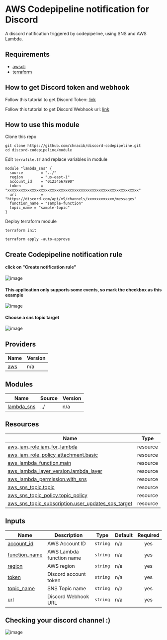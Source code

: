 # AWS Codepipeline notification for Discord

A discord notification triggered by codepipeline, using SNS and AWS Lambda.

## Requirements

* [awscli](https://docs.aws.amazon.com/cli/latest/userguide/getting-started-install.html)
* [terraform](https://learn.hashicorp.com/tutorials/terraform/install-cli)

## How to get Discord token and webhook

Follow this tutorial to get Discord Token: [link](https://linuxhint.com/get-discord-token/) 

Follow this tutorial to get Discord Webhook url: [link](https://support.discord.com/hc/en-us/articles/228383668-Intro-to-Webhooks)


## How to use this module

Clone this repo
```
git clone https://github.com/chnacib/discord-codepipeline.git
cd discord-codepipeline/module
```

Edit ``terrafile.tf`` and replace variables in module
```
module "lambda_sns" {
  source        = "../"
  region        = "us-east-1"
  account_id    = "01234567890"
  token         = "xxxxxxxxxxxxxxxxxxxxxxxxxxxxxxxxxxxxxxxxxxxxxxxxxxxxxxxxxxx"
  url           = "https://discord.com/api/v9/channels/xxxxxxxxxxxx/messages"
  function_name = "sample-function"
  topic_name = "sample-topic"  
}

```

Deploy terraform module

```
terraform init

terraform apply -auto-approve
```

## Create Codepipeline notification rule

#### click on "Create notification rule"

![image](https://user-images.githubusercontent.com/84737230/200147969-8658bcfb-2bf8-4d79-be37-d847d6ccc92e.png)

#### This application only supports some events, so mark the checkbox as this example

![image](https://user-images.githubusercontent.com/84737230/200148000-10dcd6ef-513b-446d-96bf-f683c859081d.png)

#### Choose a sns topic target
![image](https://user-images.githubusercontent.com/84737230/200149007-90012ab1-ca8b-4cd4-a093-52797964ace8.png)


## Providers

| Name | Version |
|------|---------|
| <a name="provider_aws"></a> [aws](#provider\_aws) | n/a |

## Modules

| Name | Source | Version |
|------|--------|---------|
| <a name="module_lambda_sns"></a> [lambda\_sns](#module\_lambda\_sns) | ../ | n/a |


## Resources

| Name | Type |
|------|------|
| [aws_iam_role.iam_for_lambda](https://registry.terraform.io/providers/hashicorp/aws/latest/docs/resources/iam_role) | resource |
| [aws_iam_role_policy_attachment.basic](https://registry.terraform.io/providers/hashicorp/aws/latest/docs/resources/iam_role_policy_attachment) | resource |
| [aws_lambda_function.main](https://registry.terraform.io/providers/hashicorp/aws/latest/docs/resources/lambda_function) | resource |
| [aws_lambda_layer_version.lambda_layer](https://registry.terraform.io/providers/hashicorp/aws/latest/docs/resources/lambda_layer_version) | resource |
| [aws_lambda_permission.with_sns](https://registry.terraform.io/providers/hashicorp/aws/latest/docs/resources/lambda_permission) | resource |
| [aws_sns_topic.topic](https://registry.terraform.io/providers/hashicorp/aws/latest/docs/resources/sns_topic) | resource |
| [aws_sns_topic_policy.topic_policy](https://registry.terraform.io/providers/hashicorp/aws/latest/docs/resources/sns_topic_policy) | resource |
| [aws_sns_topic_subscription.user_updates_sqs_target](https://registry.terraform.io/providers/hashicorp/aws/latest/docs/resources/sns_topic_subscription) | resource |

## Inputs

| Name | Description | Type | Default | Required |
|------|-------------|------|---------|:--------:|
| <a name="input_account_id"></a> [account\_id](#input\_account\_id) | AWS Account ID | `string` | n/a | yes |
| <a name="input_function_name"></a> [function\_name](#input\_function\_name) | AWS Lambda function name | `string` | n/a | yes |
| <a name="input_region"></a> [region](#input\_region) | AWS region | `string` | n/a | yes |
| <a name="input_token"></a> [token](#input\_token) | Discord account token | `string` | n/a | yes |
| <a name="input_topic_name"></a> [topic\_name](#input\_topic\_name) | SNS Topic name | `string` | n/a | yes |
| <a name="input_url"></a> [url](#input\_url) | Discord Webhook URL | `string` | n/a | yes |

## Checking your discord channel :) 

![image](https://user-images.githubusercontent.com/84737230/200148885-de9c6470-e5f4-47a9-b87e-5f26e543faec.png)

